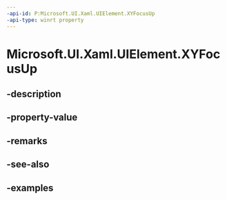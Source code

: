 ```yaml
---
-api-id: P:Microsoft.UI.Xaml.UIElement.XYFocusUp
-api-type: winrt property
---
```


# Microsoft.UI.Xaml.UIElement.XYFocusUp

<!--
public Microsoft.UI.Xaml.DependencyObject XYFocusUp { get; set; }
-->


## -description

## -property-value

## -remarks

## -see-also

## -examples


